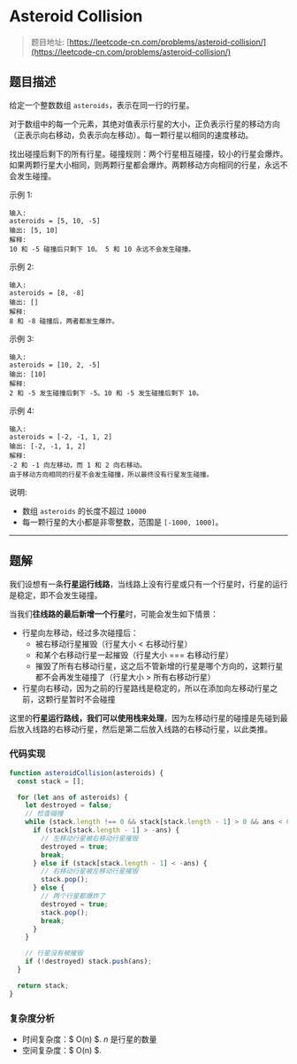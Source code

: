 # Asteroid Collision

> 题目地址: [https://leetcode-cn.com/problems/asteroid-collision/](https://leetcode-cn.com/problems/asteroid-collision/)

## 题目描述

给定一个整数数组 `asteroids`，表示在同一行的行星。

对于数组中的每一个元素，其绝对值表示行星的大小，正负表示行星的移动方向（正表示向右移动，负表示向左移动）。每一颗行星以相同的速度移动。

找出碰撞后剩下的所有行星。碰撞规则：两个行星相互碰撞，较小的行星会爆炸。如果两颗行星大小相同，则两颗行星都会爆炸。两颗移动方向相同的行星，永远不会发生碰撞。

示例 1:

```
输入: 
asteroids = [5, 10, -5]
输出: [5, 10]
解释: 
10 和 -5 碰撞后只剩下 10。 5 和 10 永远不会发生碰撞。
```

示例 2:

```
输入: 
asteroids = [8, -8]
输出: []
解释: 
8 和 -8 碰撞后，两者都发生爆炸。
```

示例 3:

```
输入: 
asteroids = [10, 2, -5]
输出: [10]
解释: 
2 和 -5 发生碰撞后剩下 -5。10 和 -5 发生碰撞后剩下 10。
```

示例 4:

```
输入: 
asteroids = [-2, -1, 1, 2]
输出: [-2, -1, 1, 2]
解释: 
-2 和 -1 向左移动，而 1 和 2 向右移动。
由于移动方向相同的行星不会发生碰撞，所以最终没有行星发生碰撞。
```

说明:

* 数组 `asteroids` 的长度不超过 `10000`
* 每一颗行星的大小都是非零整数，范围是 `[-1000, 1000]`。

------

## 题解

我们设想有一条**行星运行线路**，当线路上没有行星或只有一个行星时，行星的运行是稳定，即不会发生碰撞。

当我们**往线路的最后新增一个行星**时，可能会发生如下情景：

* 行星向左移动，经过多次碰撞后：
  * 被右移动行星摧毁（行星大小 < 右移动行星）
  * 和某个右移动行星一起摧毁（行星大小 === 右移动行星）
  * 摧毁了所有右移动行星，这之后不管新增的行星是哪个方向的，这颗行星都不会再发生碰撞了（行星大小 > 所有右移动行星）
* 行星向右移动，因为之前的行星路线是稳定的，所以在添加向左移动行星之前，这颗行星暂时不会碰撞

这里的**行星运行路线，我们可以使用栈来处理**，因为左移动行星的碰撞是先碰到最后放入线路的右移动行星，然后是第二后放入线路的右移动行星，以此类推。

### 代码实现

```js
function asteroidCollision(asteroids) {
  const stack = [];

  for (let ans of asteroids) {
    let destroyed = false;
    // 检查碰撞
    while (stack.length !== 0 && stack[stack.length - 1] > 0 && ans < 0) {
      if (stack[stack.length - 1] > -ans) {
        // 左移动行星被右移动行星摧毁
        destroyed = true;
        break;
      } else if (stack[stack.length - 1] < -ans) {
        // 右移动行星被左移动行星摧毁
        stack.pop();
      } else {
        // 两个行星都爆炸了
        destroyed = true;
        stack.pop();
        break;
      }
    }

    // 行星没有被摧毁
    if (!destroyed) stack.push(ans);
  }

  return stack;
}
```

### 复杂度分析

* 时间复杂度：$ O(n) $. $n$ 是行星的数量
* 空间复杂度：$ O(n) $.
